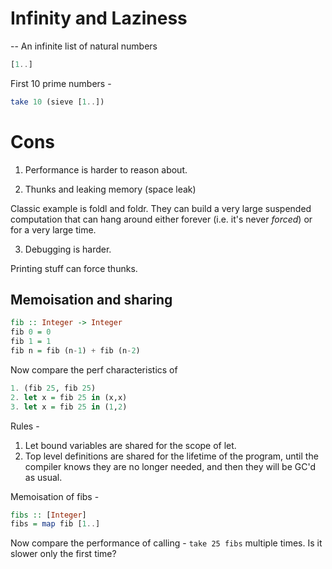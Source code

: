 # Infinity and Laziness

-- An infinite list of natural numbers

```haskell
[1..]
```

First 10 prime numbers -

```haskell
take 10 (sieve [1..])
```

# Cons

1. Performance is harder to reason about.

2. Thunks and leaking memory (space leak)

Classic example is foldl and foldr. They can build a very large suspended computation that can hang around either forever (i.e. it's never *forced*)  or for a very large time.

3. Debugging is harder.

Printing stuff can force thunks.


## Memoisation and sharing

```haskell
fib :: Integer -> Integer
fib 0 = 0
fib 1 = 1
fib n = fib (n-1) + fib (n-2)
```

Now compare the perf characteristics of

```haskell
1. (fib 25, fib 25)
2. let x = fib 25 in (x,x)
3. let x = fib 25 in (1,2)
```

Rules -
1. Let bound variables are shared for the scope of let.
2. Top level definitions are shared for the lifetime of the program, until the compiler knows they are no longer needed, and then they will be GC'd as usual.


Memoisation of fibs -

```haskell
fibs :: [Integer]
fibs = map fib [1..]
```

Now compare the performance of calling -
`take 25 fibs` multiple times. Is it slower only the first time?


